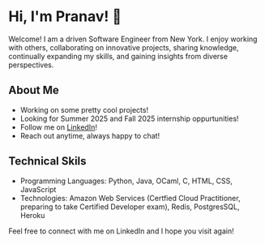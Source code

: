 # Hi, I'm Pranav! 👋

Welcome! I am a driven Software Engineer from New York. I enjoy working with others, collaborating on innovative projects, sharing knowledge, continually expanding my skills, and gaining insights from diverse perspectives.

## About Me

- Working on some pretty cool projects!
- Looking for Summer 2025 and Fall 2025 internship oppurtunities!
- Follow me on [LinkedIn](https://www.linkedin.com/in/pranav-jothivel/)!
- Reach out anytime, always happy to chat!

## Technical Skils

- Programming Languages: Python, Java, OCaml, C, HTML, CSS, JavaScript
- Technologies: Amazon Web Services (Certfied Cloud Practitioner, preparing to take Certified Developer exam), Redis, PostgresSQL, Heroku

Feel free to connect with me on LinkedIn and I hope you visit again!

<!-- <br>
<br>

![Pranav's GitHub stats](https://github-readme-stats.vercel.app/api?username=pranavjothivel) -->
